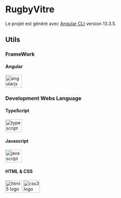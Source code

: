 # RugbyVitre

Le projet est généré avec [Angular CLI](https://github.com/angular/angular-cli) version 13.3.5.

## Utils

### FrameWork

#### Angular

<img src="https://cdn.jsdelivr.net/gh/devicons/devicon/icons/angularjs/angularjs-original.svg" height="40" width="52" alt="angularjs logo"  />

### Development Webs Language

#### TypeScript

  <img src="https://cdn.jsdelivr.net/gh/devicons/devicon/icons/typescript/typescript-original.svg" height="40" width="52" alt="typescript logo"  />

#### Javascript

  <img src="https://cdn.jsdelivr.net/gh/devicons/devicon/icons/javascript/javascript-original.svg" height="40" width="52" alt="javascript logo"  />

#### HTML & CSS

  <img src="https://cdn.jsdelivr.net/gh/devicons/devicon/icons/html5/html5-original.svg" height="40" width="52" alt="html5 logo"  />
  <img src="https://cdn.jsdelivr.net/gh/devicons/devicon/icons/css3/css3-original.svg" height="40" width="52" alt="css3 logo"  />
